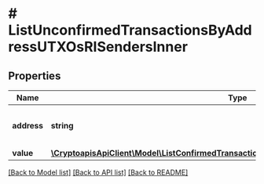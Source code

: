 # # ListUnconfirmedTransactionsByAddressUTXOsRISendersInner

## Properties

Name | Type | Description | Notes
------------ | ------------- | ------------- | -------------
**address** | **string** | Represents the address of the sender. |
**value** | [**\CryptoapisApiClient\Model\ListConfirmedTransactionsByAddressUTXOsRIRecipientsInnerValue**](ListConfirmedTransactionsByAddressUTXOsRIRecipientsInnerValue.md) |  |

[[Back to Model list]](../../README.md#models) [[Back to API list]](../../README.md#endpoints) [[Back to README]](../../README.md)
